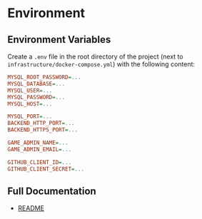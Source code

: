 # Environment 

## Environment Variables

Create a `.env` file in the root directory of the project (next to `infrastructure/docker-compose.yml`) with the following content:

```ini
MYSQL_ROOT_PASSWORD=...
MYSQL_DATABASE=...
MYSQL_USER=...
MYSQL_PASSWORD=...
MYSQL_HOST=...

MYSQL_PORT=...
BACKEND_HTTP_PORT=...
BACKEND_HTTPS_PORT=...

GAME_ADMIN_NAME=...
GAME_ADMIN_EMAIL=...

GITHUB_CLIENT_ID=...
GITHUB_CLIENT_SECRET=...
```

## Full Documentation

* [README](https://github.com/jtomaspm/SimplifiedCrafter/blob/main/README.md)